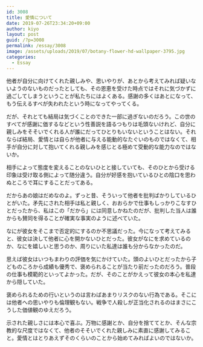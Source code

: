 ```yaml
---
id: 3008
title: 愛情について
date: 2019-07-26T23:34:20+09:00
author: kiyo
layout: post
guid: /?p=3008
permalink: /essay/3008
image: /assets/uploads/2019/07/botany-flower-hd-wallpaper-3795.jpg
categories:
  - Essay
---
```

他者が自分に向けてくれた親しみや、思いやりが、あとから考えてみれば疑いないようのないものだったとしても、その恩恵を受けた時点ではそれに気づかずに過ごしてしまうということが私たちにはよくある。感謝の多くはあとになって、もう伝えるすべが失われたという時になってやってくる。

だが、それとても結局は気づくことのできた一部に過ぎないのだろう。この世のすべてが感謝に価するなどという性善説を語るつもりは毛頭ないけれど、自分に親しみをそそいでくれる人が誰にだってひとりもいないということはない。それならば結局、愛情とは自らが他者に与える能動的なたぐいのものではなくて、相手が自分に対して抱いてくれる親しみを感じとる極めて受動的な能力なのではないか。

相手によって態度を変えることのないひとと接していても、そのひとから受ける印象は受け取る側によって随分違う。自分が好感を抱いているひとの陰口を思わぬところで耳にすることだってある。

だからあの娘はだめなのよ。ずっと昔、そういって他者を批判ばかりしているひとがいた。矛先にされた相手は私と親しく、おおらかで仕事もしっかりこなすひとだったから、私はこの「だから」には同意しかねたのだが、批判した当人は誰からも賛同を得ることが確実な事実のように述べていた。

なにが彼女をそこまで否定的にするのか不思議だった。今になって考えてみると、彼女は決して他者に心を開かないひとだった。彼女がなにを求めているのか、なにを嬉しいと思うのか、周りにいた私達は誰も分からなかったのだ。

思えば彼女はいつもまわりの評価を気にかけていた。頭のよいひとだったから子どものころから成績も優秀で、褒められることが当たり前だったのだろう。普段の仕事も模範的といってよかった。だが、そのことがかえって彼女の本心を私達から隠していた。

褒められるための行いというのは言わばあまりリスクのない行為である。そこには他者への思いやりも倫理観もない。戦争で人殺しが正当化されるのはまさにこうした価値観のゆえだろう。

示された親しさには本心で喜ぶ。万物に感謝とか、自分を捨ててとか、そんな宗教的な尺度ではなくて、他者のそそいでくれた親しみに素直に感謝してみること。愛情とはとりあえずそのくらいのことから始めてみればよいのではないか。
